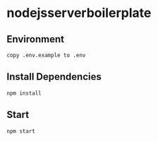# nodejsserverboilerplate

## Environment
`copy .env.example to .env`

## Install Dependencies
`npm install`

## Start
`npm start`